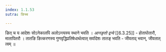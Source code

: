 ```yaml
---
index: 1.1.53
sutra: ङिच्च

---
```

ङित् च य आदेशः सोऽनेकालपि अलोऽन्त्यस्य स्थाने भवति । _आनङृतो द्वन्वे_ [[6.3.25]] - होतापोतारौ,  मातापितरौ । तातङि ङित्करणस्य गुणवृद्धिप्रतिषेधार्थत्वात् सर्वादेशः तातङ् भवति - जीवताद् भवान्, जीवतात् त्वम् ॥